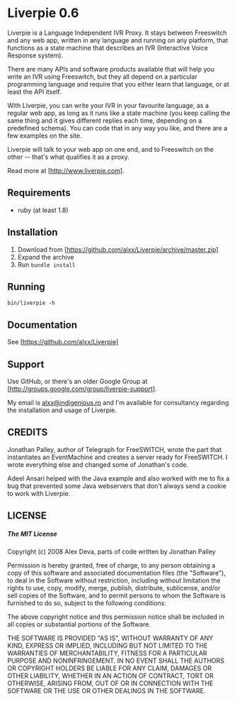 # Liverpie 0.6

Liverpie is a Language Independent IVR Proxy. It stays between Freeswitch
and any web app, written in any language and running on any platform, that
functions as a state machine that describes an IVR (Interactive Voice
Response system).

There are many APIs and software products available that will help you write
an IVR using Freeswitch, but they all depend on a particular programming 
language and require that you either learn that language, or at least the
API itself.

With Liverpie, you can write your IVR in your favourite language, as a
regular web app, as long as it runs like a state machine (you keep calling
the same thing and it gives different replies each time, depending on a
predefined schema). You can code that in any way you like, and there are
a few examples on the site.

Liverpie will talk to your web app on one end, and to Freeswitch on the 
other -- that's what qualifies it as a proxy.

Read more at [http://www.liverpie.com].

## Requirements

* ruby (at least 1.8)

## Installation

1. Download from [https://github.com/alxx/Liverpie/archive/master.zip]
2. Expand the archive
3. Run `bundle install`

## Running

`bin/liverpie -h`

## Documentation

See [https://github.com/alxx/Liverpie]

## Support

Use GitHub, or there's an older Google Group at [http://groups.google.com/group/liverpie-support].

My email is alxx@indigenious.ro and I'm available for consultancy regarding the installation and usage of Liverpie.

## CREDITS

Jonathan Palley, author of Telegraph for FreeSWITCH, wrote the part that
instantiates an EventMachine and creates a server ready for FreeSWITCH.
I wrote everything else and changed some of Jonathan's code.

Adeel Ansari helped with the Java example and also worked with me to fix
a bug that prevented some Java webservers that don't always send a cookie
to work with Liverpie.


## LICENSE

##### The MIT License

Copyright (c) 2008 Alex Deva, parts of code written by Jonathan Palley

Permission is hereby granted, free of charge, to any person obtaining a copy
of this software and associated documentation files (the "Software"), to deal
in the Software without restriction, including without limitation the rights
to use, copy, modify, merge, publish, distribute, sublicense, and/or sell
copies of the Software, and to permit persons to whom the Software is
furnished to do so, subject to the following conditions:

The above copyright notice and this permission notice shall be included in
all copies or substantial portions of the Software.

THE SOFTWARE IS PROVIDED "AS IS", WITHOUT WARRANTY OF ANY KIND, EXPRESS OR
IMPLIED, INCLUDING BUT NOT LIMITED TO THE WARRANTIES OF MERCHANTABILITY,
FITNESS FOR A PARTICULAR PURPOSE AND NONINFRINGEMENT. IN NO EVENT SHALL THE
AUTHORS OR COPYRIGHT HOLDERS BE LIABLE FOR ANY CLAIM, DAMAGES OR OTHER
LIABILITY, WHETHER IN AN ACTION OF CONTRACT, TORT OR OTHERWISE, ARISING FROM,
OUT OF OR IN CONNECTION WITH THE SOFTWARE OR THE USE OR OTHER DEALINGS IN
THE SOFTWARE.
